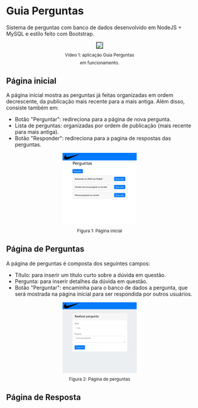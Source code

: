 # Guia Perguntas

Sistema de perguntas com banco de dados desenvolvido em NodeJS + MySQL e estilo feito com Bootstrap.

<div align="center">
  <img src="./public/assets/img/Guiaperguntas.gif" width="300px" border="1px solid black"/><br/>
  <sub>Vídeo 1: aplicação Guia Perguntas <br/>em funcionamento.</sub>
</div>

## Página inicial

A página inicial mostra as perguntas já feitas organizadas em ordem decrescente, da publicação mais recente para a mais antiga. Além disso, consiste também em:

- Botão "Perguntar": redireciona para a página de nova pergunta.
- Lista de perguntas: organizadas por ordem de publicação (mais recente para mais antiga).
- Botão "Responder": redireciona para a pagina de respostas das perguntas.

<div align="center">
  <img src="./public/assets/img/Pginicial.jpg" width="200px"/><br/>
  <sub>Figura 1: Página inicial</sub>
</div>

## Página de Perguntas

A página de perguntas é composta dos seguintes campos:
- Título: para inserir um título curto sobre a dúvida em questão.
- Pergunta: para inserir detalhes da dúvida em questão.
- Botão "Perguntar": encaminha para o banco de dados a pergunta, que será mostrada na página inicial para ser respondida por outros usuários. 

<div align="center">
  <img src="./public/assets/img/Pgpergunta.jpg" width="200px"/><br/>
  <sub>Figura 2: Página de perguntas</sub>
</div>

## Página de Resposta

